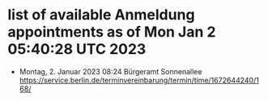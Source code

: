 # list of available Anmeldung appointments as of Mon Jan  2 05:40:28 UTC 2023
- Montag, 2. Januar 2023 08:24 Bürgeramt Sonnenallee https://service.berlin.de/terminvereinbarung/termin/time/1672644240/168/
